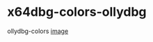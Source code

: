 # x64dbg-colors-ollydbg
ollydbg-colors
[image](https://github.com/XLjiangA/x64dbg-colors-ollydbg/blob/main/20210907230112.png)
